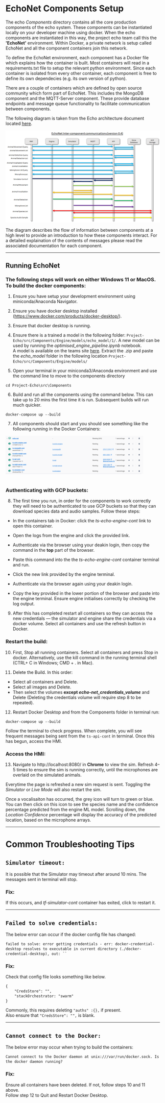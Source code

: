 # EchoNet Components Setup

The echo _Components_ directory contains all the core production components of the echo system. These components can be instantiated locally on your developer machine using docker. When the echo components are instantiated in this way, the project echo team call this the **'EchoNet'** environment. Within Docker, a private network is setup called EchoNet and all the component containers join this network.

To define the EchoNet environment, each component has a Docker file which explains how the container is built. Most containers will read in a requirements.txt file to setup the relevant python environment. Since each container is isolated from every other container, each component is free to define its own dependecies (e.g. its own version of python).

There are a couple of containers which are defined by open source community which form part of EchoNet. This includes the MongoDB component and the MQTT-Server component. These provide database endpoints and message queue functionality to facilitate communication between components.

The following diagram is taken from the Echo architecture document located [here](https://deakin365.sharepoint.com/:p:/r/sites/DataBytes2/Shared%20Documents/Project%20Echo/Architecture/Project%20Echo%20Architecture.pptx?d=wd9aa543f681b45f19357c86377de93d5&csf=1&web=1&e=25pLgW).

![Component Interactions](ComponentInteractions.png)

The diagram describes the flow of information between components at a high level to provide an introduction to how these components interact. For a detailed explaination of the contents of messages please read the associated documentation for each component.

---

## Running EchoNet

### **The following steps will work on either Windows 11 or MacOS. To build the docker components:**

1. Ensure you have setup your development environment using miniconda/Anaconda Navigator.

2. Ensure you have docker desktop installed (https://www.docker.com/products/docker-desktop/).

3. Ensure that docker desktop is running.

4. Ensure there is a trained a model in the following folder: `Project-Echo/src/Components/Engine/models/echo_model/1/`. A new model can be used by running the _optimised_engine_pipeline.ipynb_ notebook.  
   A model is available on the teams site [here](https://deakin365.sharepoint.com/:f:/r/sites/DataBytes2/Shared%20Documents/Project%20Echo/Echo%20Model?csf=1&web=1&e=6feqbC). Extract the .zip and paste the _echo_model_ folder in the following location `Project-Echo/src/Components/Engine/models/`

5. Open your terminal in your miniconda3/Anaconda environment and use the command line to move to the components directory

```
cd Project-Echo\src\Components
```

6. Build and run all the components using the command below. This can take up to 20 mins the first time it is run. Subsequent builds will run much quicker.

```
docker-compose up --build
```

7. All components should start and you should see something like the following running in the Docker Containers:

<img src="https://github.com/DataBytes-Organisation/Project-Echo/blob/main/src/Components/DockerContainers.png?raw=true" width="450" height=auto>
<br/><br/>

### Authenticating with GCP buckets:

8. The first time you run, in order for the components to work correctly they will need to be authenticated to use GCP buckets so that they can download species data and audio samples. Follow these steps:

- In the containers tab in Docker: click the _ts-echo-engine-cont_ link to open this container.

- Open the logs from the engine and click the provided link.

- Authenticate via the browser using your deakin login, then copy the command in the **top** part of the browser.

- Paste this command into the the _ts-echo-engine-cont_ container terminal and run.

- Click the new link provided by the engine terminal.

- Authenticate via the browser again using your deakin login.

- Copy the key provided in the lower portion of the browser and paste into the engine terminal. Ensure engine initialises correctly by checking the log output.

9. After this has completed restart all containers so they can access the new credentials — the simulator and engine share the credentials via a docker volume. Select all containers and use the refresh button in Docker.

### Restart the build:

10. First, Stop all running containers. Select all containers and press Stop in docker. Alternatively, use the kill command in the running terminal shell (CTRL+ C in Windows; CMD + . in Mac).

11. Delete the Build. In this order:

- Select all containers and Delete.
- Select all images and Delete.
- Then select the volumes **except _echo-net_credentials_volume_** and Delete (Deleting the credentials volume will require step 8 to be repeated).

12. Restart Docker Desktop and from the Components folder in terminal run:

```
docker-compose up --build
```

Follow the terminal to check progress. When complete, you will see frequent messages being sent from the `ts-api-cont` in terminal. Once this has begun, access the HMI.

### Access the HMI:

13. Navigate to http://localhost:8080/ in **Chrome** to view the sim. Refresh 4–5 times to ensure the sim is running correctly, until the microphones are overlaid on the simulated animals.

Everytime the page is refreshed a new sim request is sent.
Toggling the _Simulator_ or _Live Mode_ will also restart the sim.

Once a vocalisaiton has occurred, the grey icon will turn to green or blue. You can then click on this icon to see the species name and the confidence percentage predicted from the engine ML model. Scrolling down, the _Location Confidence_ percentage will display the accuracy of the predicted location, based on the microphone arrays.

---

# **Common Troubleshooting Tips**

## `Simulator timeout:`

It is possible that the Simulator may timeout after around 10 mins. The messages sent in terminal will stop.

### **Fix:**

If this occurs, and _tf-simulator-cont_ container has exited, click to restart it.

---

## `Failed to solve credentials:`

The below error can occur if the docker config file has changed:

```
failed to solve: error getting credentials - err: docker-credential-desktop resolves to executable in current directory (./docker-credential-desktop), out: ``
```

### **Fix:**

Check that config file looks something like below.

```
{
    "CredsStore": "",
    "stackOrchestrator: "swarm"
}
```

Commonly, this requires deleting `"auths" :{},` if present.  
Also ensure that `"CredsStore": "",` is blank.

---

## `Cannot connect to the Docker:`

The below error may occur when trying to build the containers:

```
Cannot connect to the Docker daemon at unix:///var/run/docker.sock. Is the docker daemon running?
```

### **Fix:**

Ensure all containers have been deleted. If not, follow steps 10 and 11 above.  
Follow step 12 to Quit and Restart Docker Desktop.
